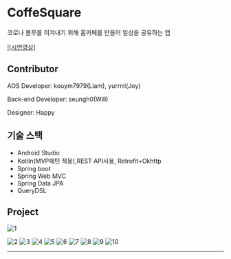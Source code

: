 # CoffeSquare

코로나 블루를 이겨내기 위해 홈카페를 만들어 일상을 공유하는 앱

[![시연영상]](https://youtu.be/ZMB-q82Gsn8)



## Contributor

AOS Developer: kouym7979(Liam), yurrrri(Joy)

Back-end Developer: seungh0(Will)

Designer: Happy



## 기술 스택

- Android Studio
- Kotiln(MVP패턴 적용),REST API사용, Retrofit+Okhttp
- Spring boot
- Spring Web MVC
- Spring Data JPA
- QueryDSL



## Project

![1](https://user-images.githubusercontent.com/52284829/111063289-1210ae80-84f1-11eb-8beb-90ea20815007.png)

![2](https://user-images.githubusercontent.com/52284829/111063329-3ec4c600-84f1-11eb-8c6e-2127916bd227.png)
![3](https://user-images.githubusercontent.com/52284829/111063330-3ff5f300-84f1-11eb-9c45-edef6d1c233f.png)
![4](https://user-images.githubusercontent.com/52284829/111063331-3ff5f300-84f1-11eb-810e-b64c894f6ad3.png)
![5](https://user-images.githubusercontent.com/52284829/111063332-408e8980-84f1-11eb-814b-8afb77c970c0.png)
![6](https://user-images.githubusercontent.com/52284829/111063333-41272000-84f1-11eb-9197-ebea638262bc.png)
![7](https://user-images.githubusercontent.com/52284829/111063335-41272000-84f1-11eb-8d78-4e2a72371acf.png)
![8](https://user-images.githubusercontent.com/52284829/111063336-41bfb680-84f1-11eb-8f68-8abbec7b0054.png)
![9](https://user-images.githubusercontent.com/52284829/111063338-41bfb680-84f1-11eb-9aa7-b7fe2f79ee4e.png)
![10](https://user-images.githubusercontent.com/52284829/111063339-42584d00-84f1-11eb-87e4-66ec3615fb45.png)

___

